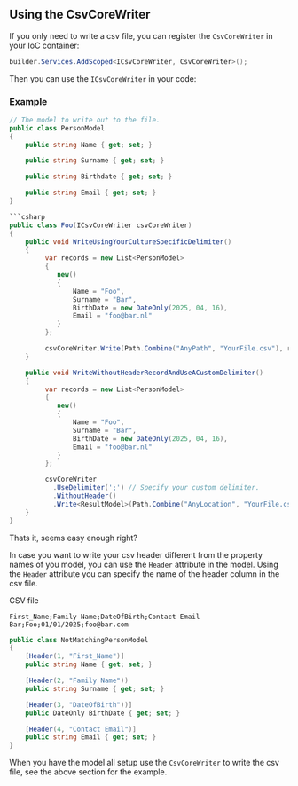## Using the CsvCoreWriter
If you only need to write a csv file, you can register the `CsvCoreWriter` in your IoC container:

```csharp
builder.Services.AddScoped<ICsvCoreWriter, CsvCoreWriter>();
```

Then you can use the `ICsvCoreWriter` in your code:

### Example

```csharp
// The model to write out to the file.
public class PersonModel
{
    public string Name { get; set; }

    public string Surname { get; set; }

    public string Birthdate { get; set; }

    public string Email { get; set; }
}

```csharp
public class Foo(ICsvCoreWriter csvCoreWriter)
{
    public void WriteUsingYourCultureSpecificDelimiter()
    {
         var records = new List<PersonModel>
         {
            new()
            {
                Name = "Foo",
                Surname = "Bar",
                BirthDate = new DateOnly(2025, 04, 16),
                Email = "foo@bar.nl"
            }
         };

         csvCoreWriter.Write(Path.Combine("AnyPath", "YourFile.csv"), records);
    }

    public void WriteWithoutHeaderRecordAndUseACustomDelimiter()
    {
         var records = new List<PersonModel>
         {
            new()
            {
                Name = "Foo",
                Surname = "Bar",
                BirthDate = new DateOnly(2025, 04, 16),
                Email = "foo@bar.nl"
            }
         };

         csvCoreWriter
           .UseDelimiter(';') // Specify your custom delimiter.
           .WithoutHeader()
           .Write<ResultModel>(Path.Combine("AnyLocation", "YourFile.csv"), records);
    }
}
```

Thats it, seems easy enough right?

In case you want to write your csv header different from the property names of you model, you can use the `Header` attribute in the model.
Using the `Header` attribute you can specify the name of the header column in the csv file.

CSV file
```text
First_Name;Family Name;DateOfBirth;Contact Email
Bar;Foo;01/01/2025;foo@bar.com
```

```csharp
public class NotMatchingPersonModel
{
    [Header(1, "First_Name")]
    public string Name { get; set; }

    [Header(2, "Family Name"))
    public string Surname { get; set; }

    [Header(3, "DateOfBirth"))]
    public DateOnly BirthDate { get; set; }

    [Header(4, "Contact Email")]
    public string Email { get; set; }
}
```

When you have the model all setup use the `CsvCoreWriter` to write the csv file, see the above section for the example.
